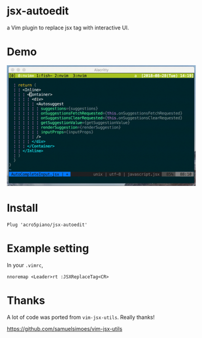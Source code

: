 # jsx-autoedit

a Vim plugin to replace jsx tag with interactive UI.

# Demo


![](https://github.com/acro5piano/jsx-autoedit/blob/master/demo.gif)

# Install

```
Plug 'acro5piano/jsx-autoedit'
```

# Example setting

In your `.vimrc`,

```vim
nnoremap <Leader>rt :JSXReplaceTag<CR>
```

# Thanks

A lot of code was ported from `vim-jsx-utils`. Really thanks!

https://github.com/samuelsimoes/vim-jsx-utils
